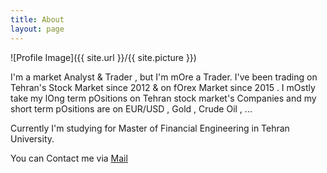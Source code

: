 ```yaml
---
title: About
layout: page
---
```

![Profile Image]({{ site.url }}/{{ site.picture }})

I'm a market Analyst & Trader , but I'm mOre a Trader.
I've been trading on Tehran's Stock Market since 2012 & on fOrex Market since 2015 .
I mOstly take my lOng term pOsitions on Tehran stock market's Companies and my short term pOsitions are on EUR/USD , Gold , Crude Oil , ...

Currently I'm studying for Master of Financial Engineering in Tehran University.

You can Contact me via [Mail](mailto:mkhmac@gmail.com)
